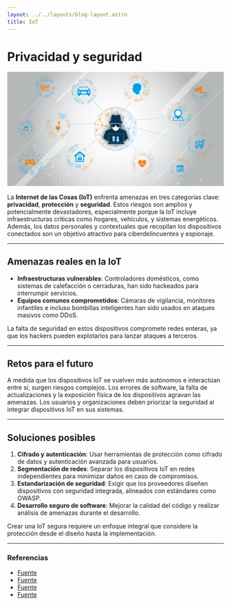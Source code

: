 ```yaml
---
layout: ../../layouts/blog-layout.astro
title: IoT
---
```


# Privacidad y seguridad

![Varios dispositivos interconectados.](../../assets/iot/iot-security.png)

La **Internet de las Cosas (IoT)** enfrenta amenazas en tres categorías clave: **privacidad**, **protección** y **seguridad**. Estos riesgos son amplios y potencialmente devastadores, especialmente porque la IoT incluye infraestructuras críticas como hogares, vehículos, y sistemas energéticos. Además, los datos personales y contextuales que recopilan los dispositivos conectados son un objetivo atractivo para ciberdelincuentes y espionaje.

---

## **Amenazas reales en la IoT**

- **Infraestructuras vulnerables**: Controladores domésticos, como sistemas de calefacción o cerraduras, han sido hackeados para interrumpir servicios.
- **Equipos comunes comprometidos**: Cámaras de vigilancia, monitores infantiles e incluso bombillas inteligentes han sido usados en ataques masivos como DDoS.

La falta de seguridad en estos dispositivos compromete redes enteras, ya que los hackers pueden explotarlos para lanzar ataques a terceros.

---

## **Retos para el futuro**

A medida que los dispositivos IoT se vuelven más autónomos e interactúan entre sí, surgen riesgos complejos. Los errores de software, la falta de actualizaciones y la exposición física de los dispositivos agravan las amenazas. Los usuarios y organizaciones deben priorizar la seguridad al integrar dispositivos IoT en sus sistemas.

---

## **Soluciones posibles**

1. **Cifrado y autenticación**: Usar herramientas de protección como cifrado de datos y autenticación avanzada para usuarios.
2. **Segmentación de redes**: Separar los dispositivos IoT en redes independientes para minimizar daños en caso de compromisos.
3. **Estandarización de seguridad**: Exigir que los proveedores diseñen dispositivos con seguridad integrada, alineados con estándares como OWASP.
4. **Desarrollo seguro de software**: Mejorar la calidad del código y realizar análisis de amenazas durante el desarrollo.

Crear una IoT segura requiere un enfoque integral que considere la protección desde el diseño hasta la implementación.

---

### Referencias

- [Fuente](https://owasp.org/www-project-top-ten/)
- [Fuente](https://www.iotsecurityfoundation.org/)  
- [Fuente](https://www.nist.gov/)  
- [Fuente](https://www.bbvaopenmind.com/tecnologia/mundo-digital/internet-de-las-cosas-seguridad-privacidad-y-proteccion/)

